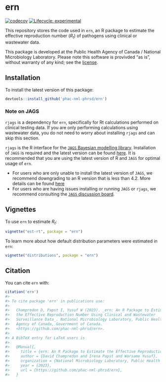 
<!-- README.md is generated from README.Rmd. Please edit that file -->

# ern

<!-- badges: start -->

[![codecov](https://codecov.io/gh/phac-nml-phrsd/ern/branch/main/graph/badge.svg?token=SWXENVF9T4)](https://app.codecov.io/gh/phac-nml-phrsd/ern)
[![Lifecycle:
experimental](https://img.shields.io/badge/lifecycle-experimental-orange.svg)](https://lifecycle.r-lib.org/articles/stages.html#experimental)

<!-- badges: end -->

This repository stores the code used in `ern`, an R package to estimate
the effective reproduction number ($R_t$) of pathogens using clinical or
wastewater data.

This package is developed at the Public Health Agency of Canada /
National Microbiology Laboratory. Please note this software is provivded
“as is”, without warranty of any kind; see the [license](LICENSE).

## Installation

To install the latest version of this package:

``` r
devtools::install_github('phac-nml-phrsd/ern')
```

### Note on JAGS

`rjags` is a dependency for `ern`, specifically for Rt calculations
performed on clinical testing data. If you are only performing
calculations using wastewater data, you do not need to worry about
installing `rjags` and can skip this section.

`rjags` is the R interface for the [`JAGS` Bayesian modelling
library](https://mcmc-jags.sourceforge.io/). Installation of `JAGS` is
required and the latest version can be found
[here](https://sourceforge.net/projects/mcmc-jags/files/). It is
recommended that you are using the latest version of R and `JAGS` for
optimal usage of `ern`.

- For users who are only unable to install the latest version of `JAGS`,
  we recommend downgrading to an R version that is less than 4.2. More
  details can be found
  [here](https://martynplummer.wordpress.com/2022/04/12/windows-update-jags-4-3-1-is-released/)
- For users who are having issues installing or running `JAGS` or
  `rjags`, we recommend consulting the [`JAGS` discussion
  board](https://sourceforge.net/p/mcmc-jags/discussion/610037/).

## Vignettes

To use `ern` to estimate $R_t$:

``` r
vignette("est-rt", package = "ern")
```

To learn more about how default distribution parameters were estimated
in `ern`:

``` r
vignette("distributions", package = "ern")
```

## Citation

You can cite `ern` with:

``` r
citation('ern')
#> 
#> To cite package 'ern' in publications use:
#> 
#>   Champredon D, Papst I, Yusuf W (2023). _ern: An R Package to Estimate
#>   the Effective Reproduction Number Using Clinical and Wastewater
#>   Surveillance Data_. National Microbiology Laboratory, Public Health
#>   Agency of Canada, Government of Canada.
#>   <https://github.com/phac-nml-phrsd/ern>.
#> 
#> A BibTeX entry for LaTeX users is
#> 
#>   @Manual{,
#>     title = {ern: An R Package to Estimate the Effective Reproduction Number Using Clinical and Wastewater Surveillance Data},
#>     author = {David Champredon and Irena Papst and Warsame Yusuf},
#>     organization = {National Microbiology Laboratory, Public Health Agency of Canada, Government of Canada},
#>     year = {2023},
#>     url = {https://github.com/phac-nml-phrsd/ern},
#>   }
```
